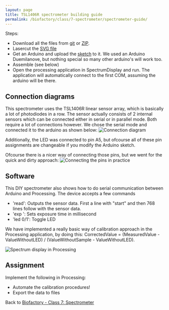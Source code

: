 ```yaml
---
layout: page
title: TSL1406R spectrometer building guide
permalink: /biofactory/class/7-spectrometer/spectrometer-guide/
---
```


Steps:

* Download all the files from [git](https://github.com/BioHackAcademy/BHA_Spectrophotometer/) or [ZIP](https://github.com/BioHackAcademy/BHA_Spectrophotometer/archive/master.zip).
* Lasercut the [SVG file](https://raw.githubusercontent.com/BioHackAcademy/BHA_Spectrophotometer/master/Spectrometer-Lasercut.svg)
* Get an Arduino and upload the [sketch](https://raw.githubusercontent.com/BioHackAcademy/BHA_Spectrophotometer/master/arduino/Spectrophotometer/Spectrophotometer.ino) to it. We used an Arduino Duemilanove, but nothing special so many other arduino's will work too. 
* Assemble (see below)
* Open the processing application in SpectrumDisplay and run. The application will automatically connect to the first COM, assuming the arduino will be there. 


## Connection diagrams

This spectrometer uses the TSL1406R linear sensor array, which is basically a lot of photodiodes in a row. The sensor actually consists of 2 internal sensors which can be connected either in serial or in parallel mode. Both require a lot of connections however. We chose the serial mode and connected it to the arduino as shown below:
![Connection diagram](https://raw.githubusercontent.com/BioHackAcademy/BHA_Spectrophotometer/master/sensor%20pins.png)

Additionally, the LED was connected to pin A5, but ofcourse all of these pin assignments are changeable if you modify the Arduino sketch.

Ofcourse there is a nicer way of connecting those pins, but we went for the quick and dirty approach:
![Connecting the pins in practice](https://raw.githubusercontent.com/BioHackAcademy/BHA_Spectrophotometer/master/sensor%20wires%20photo.jpg)


## Software

This DIY spectrometer also shows how to do serial communication between Arduino and Processing. The device accepts a few commands

* 'read': Outputs the sensor data. First a line with "start" and then 768 lines follow with the sensor data.
* 'exp <Number>': Sets exposure time in millisecond
* 'led 0/1': Toggle LED

We have implemented a really basic way of calibration approach in the Processing application, by doing this: CorrectedValue = (MeasuredValue - ValueWithoutLED) / (ValueWithoutSample - ValueWithoutLED).

![Spectrum display in Processing](https://raw.githubusercontent.com/BioHackAcademy/BHA_Spectrophotometer/master/SpectrumDisplay/screenshot-1.png)


## Assignment

Implement the following in Processing:

* Automate the calibration procedures!
* Export the data to files

Back to [Biofactory - Class 7: Spectrometer](/biofactory/class/7-spectrometer/)
